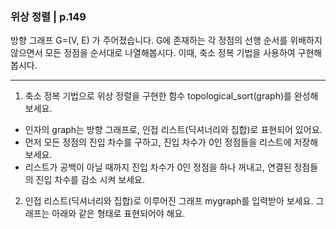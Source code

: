 ### 위상 정렬 | p.149
방향 그래프 G=(V, E) 가 주어졌습니다. G에 존재하는 각 정점의 선행 순서를 위배하지 않으면서 모든 정점을 순서대로 나열해봅시다. 이때, 축소 정복 기법을 사용하여 구현해 봅시다.

---

1. 축소 정복 기법으로 위상 정렬을 구현한 함수 topological_sort(graph)를 완성해 보세요.
* 인자의 graph는 방향 그래프로, 인접 리스트(딕셔너리와 집합)로 표현되어 있어요.
* 먼저 모든 정점의 진입 차수를 구하고, 진입 차수가 0인 정점들을 리스트에 저장해 보세요.
* 리스트가 공백이 아닐 때까지 진입 차수가 0인 정점을 하나 꺼내고, 연결된 정점들의 진입 차수를 감소 시켜 보세요.

2. 인접 리스트(딕셔너리와 집합)로 이루어진 그래프 mygraph를 입력받아 보세요.
그래프는 아래와 같은 형태로 표현되어야 해요.